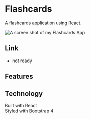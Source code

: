 # Flashcards
A flashcards application using React.

![A screen shot of my Flashcards App](/public/images/Pomodoro.png "React Flashcards")

## Link

- not ready


## Features


## Technology

Built with React  
Styled with Bootstrap 4
